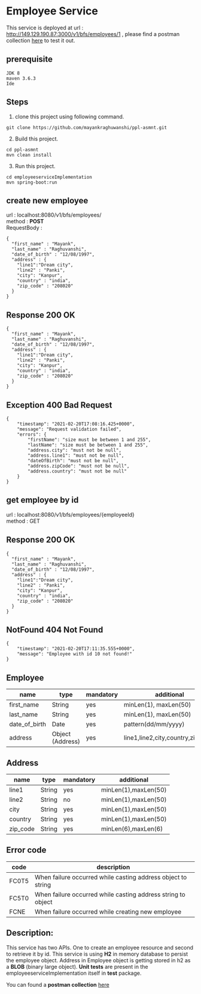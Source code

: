 # Employee Service

This service is deployed at url : http://149.129.190.87:3000/v1/bfs/employees/1 , please find a postman collection [here](https://www.postman.com/collections/8e845bcdca8a36c17d3b) to test it out.

## prerequisite
`JDK 8` </br>
`maven 3.6.3` </br>
`Ide` </br>

## Steps
1. clone this project using following command.
```
git clone https://github.com/mayankraghuwanshi/ppl-asmnt.git
```
2. Build this project.
```
cd ppl-asmnt 
mvn clean install
```
3. Run this project.
```
cd employeeserviceImplementation
mvn spring-boot:run
```



## create new employee
url : localhost:8080/v1/bfs/employees/ </br>
method : <strong>POST</strong> </br>
RequestBody : </br>
```
{ 
  "first_name" : "Mayank",
  "last_name" : "Raghuvanshi",
  "date_of_birth" : "12/08/1997",
  "address" : {
  	"line1":"Dream city",
  	"line2" : "Panki",
  	"city": "Kanpur",
  	"country" : "india",
  	"zip_code" : "208020"
  }
}
```
## Response 200 OK
```
{ 
  "first_name" : "Mayank",
  "last_name" : "Raghuvanshi",
  "date_of_birth" : "12/08/1997",
  "address" : {
  	"line1":"Dream city",
  	"line2" : "Panki",
  	"city": "Kanpur",
  	"country" : "india",
  	"zip_code" : "208020"
  }
}
```

## Exception 400 Bad Request

```
{
    "timestamp": "2021-02-20T17:08:16.425+0000",
    "message": "Request validation failed",
    "errors": {
        "firstName": "size must be between 1 and 255",
        "lastName": "size must be between 1 and 255",
        "address.city": "must not be null",
        "address.line1": "must not be null",
        "dateOfBirth": "must not be null",
        "address.zipCode": "must not be null",
        "address.country": "must not be null"
    }
}
```

## get employee by id
url : localhost:8080/v1/bfs/employees/{employeeId} </br>
method : GET </br>
## Response 200 OK
```
{ 
  "first_name" : "Mayank",
  "last_name" : "Raghuvanshi",
  "date_of_birth" : "12/08/1997",
  "address" : {
  	"line1":"Dream city",
  	"line2" : "Panki",
  	"city": "Kanpur",
  	"country" : "india",
  	"zip_code" : "208020"
  }
}

```
## NotFound 404 Not Found
```
{
    "timestamp": "2021-02-20T17:11:35.555+0000",
    "message": "Employee with id 10 not found!"
}
```

## Employee

|name      | type   | mandatory      |additional          |
|----------|--------|----------------|--------------------|
|first_name| String | yes            | minLen(1), maxLen(50)|
|last_name | String | yes            | minLen(1), maxLen(50)|
|date_of_birth| Date | yes           | pattern(dd/mm/yyyy)|
|address| Object (Address) | yes |line1,line2,city,country,zip_code|

## Address

|name|type|mandatory|additional|
|----|----|---------|----------|
|line1|String|yes|minLen(1),maxLen(50)|
|line2|String|no|minLen(1),maxLen(50)|
|city | String| yes| minLen(1),maxLen(50)|
|country| String|yes|minLen(1),maxLen(50)|
|zip_code| String| yes| minLen(6),maxLen(6)|

## Error code
|code|description|
|----|-----------|
|FC0T5|When failure occurred while casting address object to string|
|FC5T0| When failure occurred while casting address string to object|
|FCNE|When failure occurred while creating new employee|


## Description: </br>

This service has two APIs. One to create an employee resource and second to retrieve it by id. This service is using **H2** in memory database to persist the employee object.
Address in Employee object is getting stored in h2 as a **BLOB** (binary large object). **Unit tests** are present in the employeeserviceImplementation itself in **test** package.

You can found a **postman collection** [here](https://www.getpostman.com/collections/8e845bcdca8a36c17d3b)

